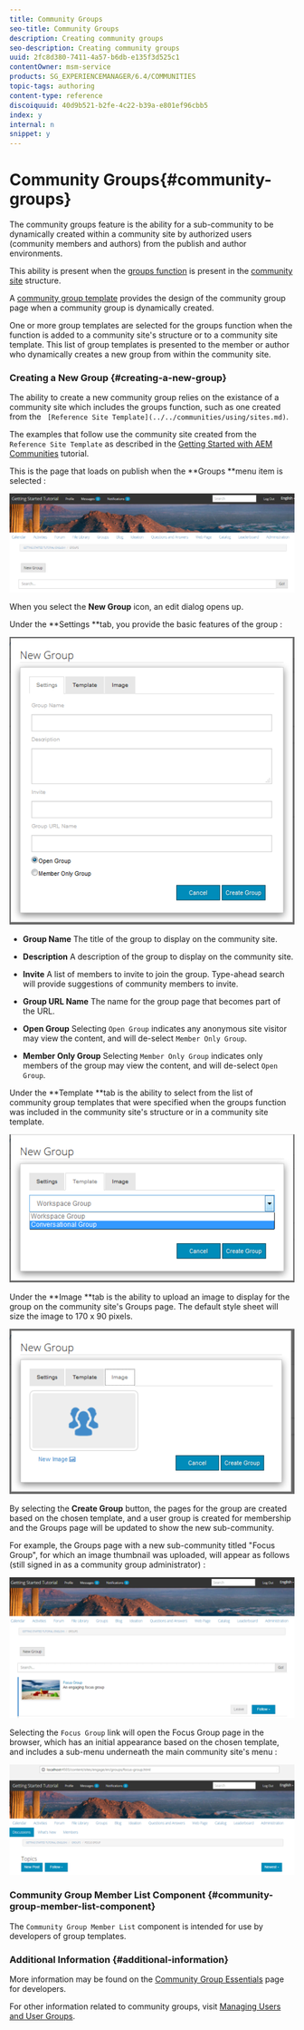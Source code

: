 ```yaml
---
title: Community Groups
seo-title: Community Groups
description: Creating community groups
seo-description: Creating community groups
uuid: 2fc8d380-7411-4a57-b6db-e135f3d525c1
contentOwner: msm-service
products: SG_EXPERIENCEMANAGER/6.4/COMMUNITIES
topic-tags: authoring
content-type: reference
discoiquuid: 40d9b521-b2fe-4c22-b39a-e801ef96cbb5
index: y
internal: n
snippet: y
---
```


# Community Groups{#community-groups}

The community groups feature is the ability for a sub-community to be dynamically created within a community site by authorized users (community members and authors) from the publish and author environments.

This ability is present when the [groups function](../../communities/using/functions.md#groupsfunction) is present in the [community site](../../communities/using/sites-console.md) structure.

A [community group template](../../communities/using/tools-groups.md) provides the design of the community group page when a community group is dynamically created.

One or more group templates are selected for the groups function when the function is added to a community site's structure or to a community site template. This list of group templates is presented to the member or author who dynamically creates a new group from within the community site.

### Creating a New Group {#creating-a-new-group}

The ability to create a new community group relies on the existance of a community site which includes the groups function, such as one created from the ` [Reference Site Template](../../communities/using/sites.md)`.

The examples that follow use the community site created from the `Reference Site Template` as described in the [Getting Started with AEM Communities](../../communities/using/getting-started.md) tutorial.

This is the page that loads on publish when the **Groups **menu item is selected :

![](assets/chlimage_1-236.png)

When you select the **New Group** icon, an edit dialog opens up.

Under the **Settings **tab, you provide the basic features of the group :

![](assets/chlimage_1-237.png)

* **Group Name** 
  The title of the group to display on the community site.

* **Description** 
  A description of the group to display on the community site.

* **Invite** 
  A list of members to invite to join the group. Type-ahead search will provide suggestions of community members to invite.

* **Group URL Name** 
  The name for the group page that becomes part of the URL.

* **Open Group** 
  Selecting `Open Group` indicates any anonymous site visitor may view the content, and will de-select `Member Only Group`.

* **Member Only Group** 
  Selecting `Member Only Group` indicates only members of the group may view the content, and will de-select `Open Group`.

Under the **Template **tab is the ability to select from the list of community group templates that were specified when the groups function was included in the community site's structure or in a community site template.

![](assets/chlimage_1-238.png)

Under the **Image **tab is the ability to upload an image to display for the group on the community site's Groups page. The default style sheet will size the image to 170 x 90 pixels.

![](assets/chlimage_1-239.png)

By selecting the **Create Group** button, the pages for the group are created based on the chosen template, and a user group is created for membership and the Groups page will be updated to show the new sub-community.

For example, the Groups page with a new sub-community titled "Focus Group", for which an image thumbnail was uploaded, will appear as follows (still signed in as a community group administrator) :

![](assets/chlimage_1-240.png)

Selecting the `Focus Group` link will open the Focus Group page in the browser, which has an initial appearance based on the chosen template, and includes a sub-menu underneath the main community site's menu :

![](assets/chlimage_1-241.png)

### Community Group Member List Component {#community-group-member-list-component}

The `Community Group Member List` component is intended for use by developers of group templates.

### Additional Information {#additional-information}

More information may be found on the [Community Group Essentials](../../communities/using/essentials-groups.md) page for developers.

For other information related to community groups, visit [Managing Users and User Groups](../../communities/using/users.md).
